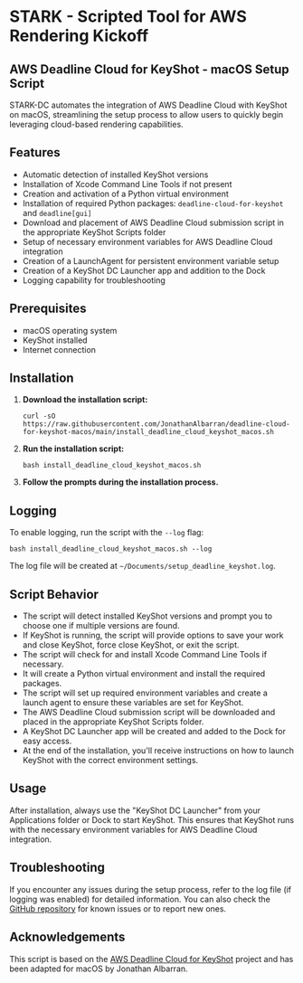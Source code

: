 # STARK - Scripted Tool for AWS Rendering Kickoff
## AWS Deadline Cloud for KeyShot - macOS Setup Script

STARK-DC automates the integration of AWS Deadline Cloud with KeyShot on macOS, streamlining the setup process to allow users to quickly begin leveraging cloud-based rendering capabilities.

## Features

- Automatic detection of installed KeyShot versions
- Installation of Xcode Command Line Tools if not present
- Creation and activation of a Python virtual environment
- Installation of required Python packages: `deadline-cloud-for-keyshot` and `deadline[gui]`
- Download and placement of AWS Deadline Cloud submission script in the appropriate KeyShot Scripts folder
- Setup of necessary environment variables for AWS Deadline Cloud integration
- Creation of a LaunchAgent for persistent environment variable setup
- Creation of a KeyShot DC Launcher app and addition to the Dock
- Logging capability for troubleshooting

## Prerequisites

- macOS operating system
- KeyShot installed
- Internet connection

## Installation

1. **Download the installation script:**
   ```
   curl -sO https://raw.githubusercontent.com/JonathanAlbarran/deadline-cloud-for-keyshot-macos/main/install_deadline_cloud_keyshot_macos.sh
   ```

2. **Run the installation script:**
   ```
   bash install_deadline_cloud_keyshot_macos.sh
   ```

3. **Follow the prompts during the installation process.**

## Logging

To enable logging, run the script with the `--log` flag:
```
bash install_deadline_cloud_keyshot_macos.sh --log
```
The log file will be created at `~/Documents/setup_deadline_keyshot.log`.

## Script Behavior

- The script will detect installed KeyShot versions and prompt you to choose one if multiple versions are found.
- If KeyShot is running, the script will provide options to save your work and close KeyShot, force close KeyShot, or exit the script.
- The script will check for and install Xcode Command Line Tools if necessary.
- It will create a Python virtual environment and install the required packages.
- The script will set up required environment variables and create a launch agent to ensure these variables are set for KeyShot.
- The AWS Deadline Cloud submission script will be downloaded and placed in the appropriate KeyShot Scripts folder.
- A KeyShot DC Launcher app will be created and added to the Dock for easy access.
- At the end of the installation, you'll receive instructions on how to launch KeyShot with the correct environment settings.

## Usage

After installation, always use the "KeyShot DC Launcher" from your Applications folder or Dock to start KeyShot. This ensures that KeyShot runs with the necessary environment variables for AWS Deadline Cloud integration.

## Troubleshooting

If you encounter any issues during the setup process, refer to the log file (if logging was enabled) for detailed information. You can also check the [GitHub repository](https://github.com/JonathanAlbarran/deadline-cloud-for-keyshot-macos) for known issues or to report new ones.

## Acknowledgements

This script is based on the [AWS Deadline Cloud for KeyShot](https://github.com/aws-deadline/deadline-cloud-for-keyshot) project and has been adapted for macOS by Jonathan Albarran.
